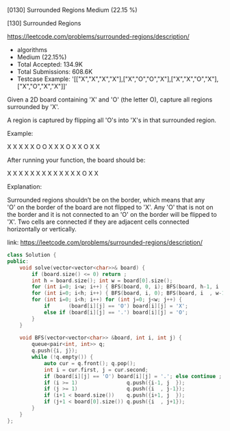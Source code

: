 [0130] Surrounded Regions                                           Medium (22.15 %)

<!--front-->	
[130] Surrounded Regions  

https://leetcode.com/problems/surrounded-regions/description/

* algorithms
* Medium (22.15%)
* Total Accepted:    134.9K
* Total Submissions: 608.6K
* Testcase Example:  '[["X","X","X","X"],["X","O","O","X"],["X","X","O","X"],["X","O","X","X"]]'

Given a 2D board containing 'X' and 'O' (the letter O), capture all regions surrounded by 'X'.

A region is captured by flipping all 'O's into 'X's in that surrounded region.

Example:


X X X X
X O O X
X X O X
X O X X


After running your function, the board should be:


X X X X
X X X X
X X X X
X O X X


Explanation:

Surrounded regions shouldn’t be on the border, which means that any 'O' on the border of the board are not flipped to 'X'. Any 'O' that is not on the border and it is not connected to an 'O' on the border will be flipped to 'X'. Two cells are connected if they are adjacent cells connected horizontally or vertically.






<!--back-->

link: https://leetcode.com/problems/surrounded-regions/description/

```cpp
class Solution {
public:
    void solve(vector<vector<char>>& board) {
        if (board.size() <= 0) return ;
        int h = board.size(); int w = board[0].size();
        for (int i=0; i<w; i++) { BFS(board, 0, i); BFS(board, h-1, i  ); }
        for (int i=0; i<h; i++) { BFS(board, i, 0); BFS(board, i  , w-1); }
        for (int i=0; i<h; i++) for (int j=0; j<w; j++) {
            if      (board[i][j] == 'O') board[i][j] = 'X';
            else if (board[i][j] == '.') board[i][j] = 'O';
        }
    }
    
    void BFS(vector<vector<char>> &board, int i, int j) {
        queue<pair<int, int>> q;
        q.push({i, j});
        while (!q.empty()) {
            auto cur = q.front(); q.pop();
            int i = cur.first, j = cur.second;
            if (board[i][j] == 'O') board[i][j] = '.'; else continue ;
            if (i >= 1)                q.push({i-1, j  });
            if (j >= 1)                q.push({i  , j-1});
            if (i+1 < board.size())    q.push({i+1, j  });
            if (j+1 < board[0].size()) q.push({i  , j+1});
        }
    }
};
```


